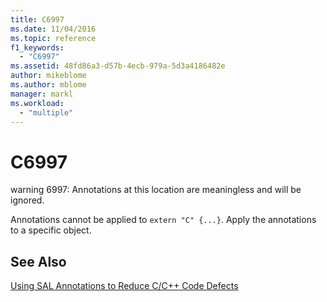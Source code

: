 ```yaml
---
title: C6997
ms.date: 11/04/2016
ms.topic: reference
f1_keywords:
  - "C6997"
ms.assetid: 48fd86a3-d57b-4ecb-979a-5d3a4186482e
author: mikeblome
ms.author: mblome
manager: markl
ms.workload:
  - "multiple"
---
```

# C6997
warning 6997: Annotations at this location are meaningless and will be ignored.

 Annotations cannot be applied to `extern "C" {...}`. Apply the annotations to a specific object.

## See Also
 [Using SAL Annotations to Reduce C/C++ Code Defects](../code-quality/using-sal-annotations-to-reduce-c-cpp-code-defects.md)
